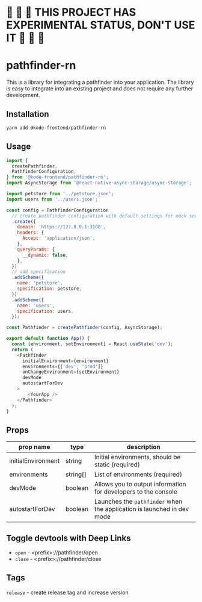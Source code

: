 # :construction: :construction: :construction: THIS PROJECT HAS EXPERIMENTAL STATUS, DON'T USE IT :construction: :construction: :construction:


# pathfinder-rn

This is a library for integrating a pathfinder into your application.
The library is easy to integrate into an existing project and does not require any further development.
## Installation

```sh
yarn add @kode-frontend/pathfinder-rn
```

## Usage

```js
import {
  createPathfinder,
  PathfinderConfiguration,
} from '@kode-frontend/pathfinder-rn';
import AsyncStorage from '@react-native-async-storage/async-storage';

import petstore from '../petstore.json';
import users from '../users.json';

const config = PathfinderConfiguration
  // create pathfinder configuration with default settings for mock server
  .create({
    domain: 'https://127.0.0.1:3100',
    headers: {
      Accept: 'application/json',
    },
    queryParams: {
      __dynamic: false,
    },
  })
  // add specification
  .addScheme({
    name: 'petstore',
    specification: petstore,
  })
  .addScheme({
    name: 'users',
    specification: users,
  });

const Pathfinder = createPathfinder(config, AsyncStorage);

export default function App() {
  const [environment, setEnvironment] = React.useState('dev');
  return (
    <Pathfinder
      initialEnvironment={environment}
      environments={['dev', 'prod']}
      onChangeEnvironment={setEnvironment}
      devMode
      autostartForDev
    >
    	<YourApp />
    </Pathfinder>
  );
}

```

## Props

| prop name           | type                  | description                                                            |
| ------------------- | --------------------- | ---------------------------------------------------------------------- |
| initialEnvironment  | string                | Initial environments, should be static (required)                      |
| environments        | string[]              | List of environments (required)                                        |
| devMode             | boolean               | Allows you to output information for developers to the console         |
| autostartForDev     | boolean               | Launches the `pathfinder` when the application is launched in dev mode |



## Toggle devtools with Deep Links

- `open` - \<prefix\>://pathfinder/open
- `close` - \<prefix\>://pathfinder/close

## Tags

`release` - create release tag and increase version


